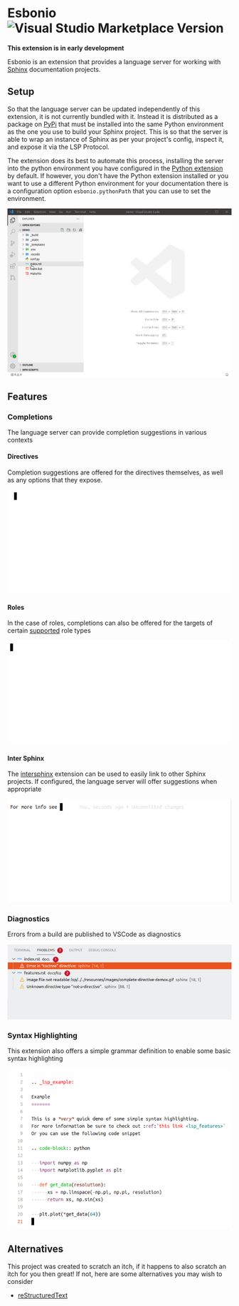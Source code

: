 # Esbonio ![Visual Studio Marketplace Version](https://img.shields.io/visual-studio-marketplace/v/swyddfa.esbonio?style=flat-square)

**This extension is in early development**

Esbonio is an extension that provides a language server for working with
[Sphinx](https://www.sphinx-doc.org/en/master/) documentation projects.

## Setup

So that the language server can be updated independently of this extension, it is not
currently bundled with it. Instead it is distributed as a package on
[PyPi](https://pypi.org/project/esbonio/) that must be installed into the same Python
environment as the one you use to build your Sphinx project. This is so that the server is
able to wrap an instance of Sphinx as per your project's config, inspect it, and expose it via the LSP Protocol.

The extension does its best to automate this process, installing the server into the python
environment you have configured in the
[Python extension](https://marketplace.visualstudio.com/items?itemName=ms-python.python) by
default. If however, you don't have the Python extension installed or you want to use a
different Python environment for your documentation there is a configuration option
`esbonio.pythonPath` that you can use to set the environment.

![Setup Demo](../resources/images/vscode-setup-demo.gif)

## Features

### Completions

The language server can provide completion suggestions in various contexts
#### Directives

Completion suggestions are offered for the directives themselves, as well as any options
that they expose.

![Directive Completions](../resources/images/complete-directive-demo.gif)

#### Roles

In the case of roles, completions can also be offered for the targets of certain
[supported](https://swyddfa.github.io/esbonio/docs/lsp/features.html#roles) role types

![Role Completions](../resources/images/complete-role-demo.gif)

#### Inter Sphinx

The [intersphinx](https://www.sphinx-doc.org/en/master/usage/extensions/intersphinx.html)
extension can be used to easily link to other Sphinx projects. If configured, the language
server will offer suggestions when appropriate

![InterSphinx Completions](../resources/images/complete-intersphinx-demo.gif)

### Diagnostics

Errors from a build are published to VSCode as diagnostics

![Diagnostics](../resources/images/diagnostic-sphinx-errors-demo.png)

### Syntax Highlighting

This extension also offers a simple grammar definition to enable some basic
syntax highlighting

![Syntax Highlighting](../resources/images/syntax-highlighting-demo.png)

## Alternatives

This project was created to scratch an itch, if it happens to also scratch an itch
for you then great! If not, here are some alternatives you may wish to consider

- [reStructuredText](https://marketplace.visualstudio.com/items?itemName=lextudio.restructuredtext)

